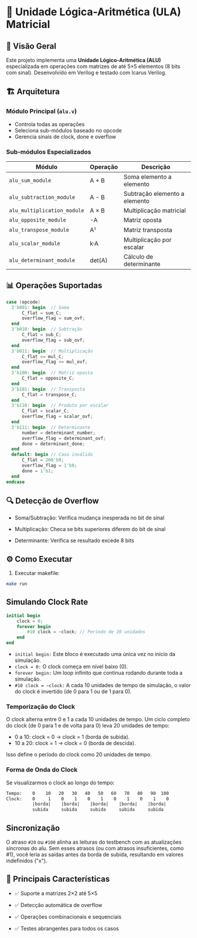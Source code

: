 # 🧮 Unidade Lógica-Aritmética (ULA) Matricial

## 📌 Visão Geral

Este projeto implementa uma **Unidade Lógico-Aritmética (ALU)** especializada em operações com matrizes de até 5×5 elementos (8 bits com sinal). Desenvolvido em Verilog e testado com Icarus Verilog.

## 🏗️ Arquitetura

### Módulo Principal (`alu.v`)

- Controla todas as operações
- Seleciona sub-módulos baseado no opcode
- Gerencia sinais de clock, done e overflow

### Sub-módulos Especializados

| Módulo                      | Operação | Descrição                     |
| --------------------------- | -------- | ----------------------------- |
| `alu_sum_module`            | A + B    | Soma elemento a elemento      |
| `alu_subtraction_module`    | A - B    | Subtração elemento a elemento |
| `alu_multiplication_module` | A × B    | Multiplicação matricial       |
| `alu_opposite_module`       | -A       | Matriz oposta                 |
| `alu_transpose_module`      | Aᵀ       | Matriz transposta             |
| `alu_scalar_module`         | k·A      | Multiplicação por escalar     |
| `alu_determinant_module`    | det(A)   | Cálculo de determinante       |

## 📊 Operações Suportadas

```verilog
case (opcode)
  3'b001: begin  // Soma
      C_flat = sum_C;
      overflow_flag = sum_ovf;
  end
  3'b010: begin  // Subtração
      C_flat = sub_C;
      overflow_flag = sub_ovf;
  end
  3'b011: begin  // Multiplicação
      C_flat <= mul_C;
      overflow_flag <= mul_ovf;
  end
  3'b100: begin  // Matriz oposta
      C_flat = opposite_C;
  end
  3'b101: begin  // Transposta
      C_flat = transpose_C;
  end
  3'b110: begin  // Produto por escalar
      C_flat = scalar_C;
      overflow_flag = scalar_ovf;
  end
  3'b111: begin  // Determinante
      number = determinant_number;
      overflow_flag = determinant_ovf;
      done = determinant_done;
  end
  default: begin // Caso inválido
      C_flat = 200'b0;
      overflow_flag = 1'b0;
      done = 1'b1;
  end
endcase
```

## 🔍 Detecção de Overflow

- Soma/Subtração: Verifica mudança inesperada no bit de sinal

- Multiplicação: Checa se bits superiores diferem do bit de sinal

- Determinante: Verifica se resultado excede 8 bits

## ⚙️ Como Executar

1. Executar makefile:

```bash
make run
```

## Simulando Clock Rate

```v
initial begin
    clock = 0;
    forever begin
        #10 clock = ~clock; // Período de 20 unidades
    end
end
```

- `initial begin:` Este bloco é executado uma única vez no início da simulação.
- `clock = 0:` O clock começa em nível baixo (0).
- `forever begin:` Um loop infinito que continua rodando durante toda a simulação.
- `#10 clock = ~clock:` A cada 10 unidades de tempo de simulação, o valor do clock é invertido (de 0 para 1 ou de 1 para 0).

### Temporização do Clock

O clock alterna entre 0 e 1 a cada 10 unidades de tempo. Um ciclo completo do clock (de 0 para 1 e de volta para 0) leva 20 unidades de tempo:

- 0 a 10: clock = 0 → clock = 1 (borda de subida).
- 10 a 20: clock = 1 → clock = 0 (borda de descida).

Isso define o período do clock como 20 unidades de tempo.

### Forma de Onda do Clock

Se visualizarmos o clock ao longo do tempo:

```txt
Tempo:    0    10   20   30   40   50   60   70   80   90  100
Clock:    0     1    0    1    0    1    0    1    0    1    0
          |borda|    |borda|    |borda|    |borda|    |borda|
          subida     subida     subida     subida     subida
```

## Sincronização

O atraso `#20` ou `#100` alinha as leituras do testbench com as atualizações síncronas do alu. Sem esses atrasos (ou com atrasos insuficientes, como #1), você leria as saídas antes da borda de subida, resultando em valores indefinidos ("x").

## 📌 Principais Características

- ✅ Suporte a matrizes 2×2 até 5×5

- ✅ Detecção automática de overflow

- ✅ Operações combinacionais e sequenciais

- ✅ Testes abrangentes para todos os casos

